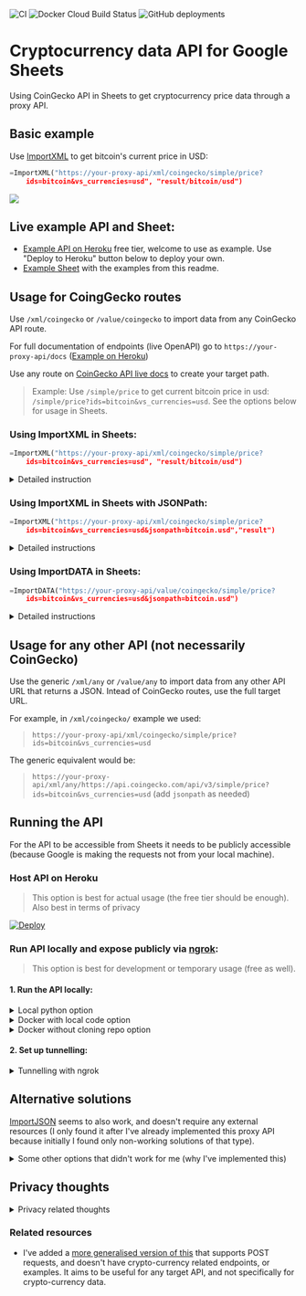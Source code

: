 ![CI](https://github.com/artdgn/crypto-sheets-api/workflows/CI/badge.svg) ![Docker Cloud Build Status](https://img.shields.io/docker/cloud/build/artdgn/crypto-sheets-api?label=dockerhub&logo=docker) ![GitHub deployments](https://img.shields.io/github/deployments/artdgn/crypto-sheets-api/crypto-sheets-api?label=heroku&logo=heroku)

# Cryptocurrency data API for Google Sheets  
Using CoinGecko API in Sheets to get cryptocurrency price data through a proxy API.

## Basic example

Use [ImportXML](https://support.google.com/docs/answer/3093342?hl=en) to get bitcoin's current price in USD:
```py
=ImportXML("https://your-proxy-api/xml/coingecko/simple/price?
    ids=bitcoin&vs_currencies=usd", "result/bitcoin/usd")
```
 
![](https://artdgn.github.io/images/crypto-sheets-api.gif)


## Live example API and Sheet:
- [Example API on Heroku](https://crypto-sheets-api.herokuapp.com) free tier, welcome to use as example. Use "Deploy to Heroku" button below to deploy your own.
- [Example Sheet](https://docs.google.com/spreadsheets/d/1cY8n9s1QnW7HQuMdJjihjpKlVSit2kRAT7oe7lFySLg/edit?usp=sharing) with the examples from this readme.

## Usage for CoingGecko routes
Use `/xml/coingecko` or `/value/coingecko` to import data from any CoinGecko API route.

For full documentation of endpoints (live OpenAPI) go to `https://your-proxy-api/docs` ([Example on Heroku](https://crypto-sheets-api.herokuapp.com/docs))

Use any route on [CoinGecko API live docs](https://www.coingecko.com/ja/api#explore-api) to create your target path.

> Example: Use `/simple/price` to get current bitcoin price in usd: `/simple/price?ids=bitcoin&vs_currencies=usd`. See the options below for usage in Sheets.

### Using ImportXML in Sheets: 
```py
=ImportXML("https://your-proxy-api/xml/coingecko/simple/price?
    ids=bitcoin&vs_currencies=usd", "result/bitcoin/usd")
```
<details><summary> Detailed instruction </summary>

> Xpath expression can be used more easilty since the full XML is directly visible as output of the proxy API.

1. Check the proxy API's output XML by going to the proxy URL (e.g. `https://your-proxy-api/xml/coingecko/simple/price?ids=bitcoin&vs_currencies=usd` in the browser)
2. Use [XPath syntax](https://www.w3schools.com/xml/xpath_syntax.asp) to create an XPath expression to extract your data (example: `result/bitcoin/usd`)

</details>


### Using ImportXML in Sheets with JSONPath: 
```py
=ImportXML("https://your-proxy-api/xml/coingecko/simple/price?
    ids=bitcoin&vs_currencies=usd&jsonpath=bitcoin.usd","result")
```
<details><summary> Detailed instructions</summary>

> JSONPath should be preferred because not every valid JSON can be converted into XML (e.g. if some keys start with numbers).

1. Check CoinGecko's output JSON by going to the target URL in the browser (example: `https://api.coingecko.com/api/v3/simple/price?ids=bitcoin&vs_currencies=usd`).
2. Use [JSONPath syntax](https://restfulapi.net/json-jsonpath/) to create a JSONPath expression to get to your value (example: `bitcoin.usd`).

</details>

### Using ImportDATA in Sheets: 
```py
=ImportDATA("https://your-proxy-api/value/coingecko/simple/price?
    ids=bitcoin&vs_currencies=usd&jsonpath=bitcoin.usd")
```
<details><summary> Detailed instructions</summary>

> ImportDATA is limited to 50 calls per sheet, so should be used in small sheets only.

The `/value/coingecko` endpoint can be used to return just the value as plain text which allows using ImportDATA Sheets function instead of ImportXML.

Follow the same steps as for JSONPath with ImportXML above, but use a `/value/coingecko` proxy route and ImportDATA instead of ImportXML.

</details>

## Usage for any other API (not necessarily CoinGecko)
Use the generic `/xml/any` or `/value/any` to import data from any other API URL that returns a JSON. Intead of CoinGecko routes, use the full target URL. 

For example, in `/xml/coingecko/` example we used:
> `https://your-proxy-api/xml/coingecko/simple/price?ids=bitcoin&vs_currencies=usd`

The generic equivalent would be: 
> `https://your-proxy-api/xml/any/https://api.coingecko.com/api/v3/simple/price?ids=bitcoin&vs_currencies=usd` (add `jsonpath` as needed)


## Running the API
For the API to be accessible from Sheets it needs to be publicly accessible 
(because Google is making the requests not from your local machine).

### Host API on Heroku
> This option is best for actual usage (the free tier should be enough). Also best in terms of privacy

[![Deploy](https://www.herokucdn.com/deploy/button.svg)](https://heroku.com/deploy?template=https://github.com/artdgn/crypto-sheets-api)


### Run API locally and expose publicly via [ngrok](https://ngrok.com/):
> This option is best for development or temporary usage (free as well).

#### 1. Run the API locally:
<details><summary> Local python option </summary>

1. Install in local virtual env after cloning: `make install`
2. Run local server: `make server`

</details>

<details><summary> Docker with local code option </summary>

1. After cloning: `make docker-server`

</details>
    
    
<details><summary> Docker without cloning repo option </summary>

1. `docker run -it --rm -p 9000:9000 artdgn/crypto-sheets-api` (or `-p 1234:9000` to run on different port)

</details>

#### 2. Set up tunnelling: 
<details><summary> Tunnelling with ngrok </summary>

- After [setting up an ngrok account and local client](https://ngrok.com/download):
- Run `/path/to/ngrok http <port-number>` to run ngrok (e.g. `~/ngrok/ngrok http 9000` 
    if ngrok lives in `~/ngrok/` and you're using the default port of 9000. If you have the local 
    repo, you can also just `make ngrok` to run this command.
    
</details>

## Alternative solutions
[ImportJSON](https://github.com/bradjasper/ImportJSON) seems to also work, and doesn't require 
any external resources (I only found it after I've already implemented this proxy API because initially I found only non-working solutions of that type).

<details><summary>Some other options that didn't work for me (why I've implemented this)</summary>

- [CRYPTOFINANCE](https://cryptofinance.ai) stopped working. In general trying many of the Google App Scripts solutions (like [IMPORTJSON](https://github.com/qeet/IMPORTJSONAPI) or like the updated CRYPTOFINANCE) didn't work for me because of Auth issues.
- Other Google Sheet add-ons like [Apipheny](https://apipheny.io/) were either paid or required API keys (so registration, or additional Yak-Shaving).
</details>


## Privacy thoughts
<details><summary>Privacy related thoughts</summary>

TL;DR: probably best to host your own.

1. I don't think there's a way to know which accounts are making any of the requests.
2. Hosting your own proxy API (e.g. on Heroku) is probably the best option since your requests will be visible only to your proxy (and Heroku).
3. Hosting a local proxy API via tunnelling (the "ngrok" option) will mean that requests to CoinGecko (or any other API you're using through this) will come from your machine.
4. Using my example deployment means that I can see the request parameters in the logs (but with no idea about the google accounts).

</details>


### Related resources
- I've added a [more generalised version of this](https://github.com/artdgn/sheets-import-json-api) that supports POST requests, and doesn't have crypto-currency related endpoints, or examples. It aims to be useful for any target API, and not specifically for crypto-currency data.